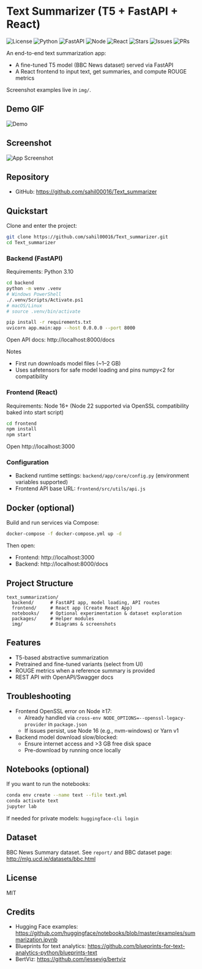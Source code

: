 # Text Summarizer (T5 + FastAPI + React)

![License](https://img.shields.io/badge/license-MIT-green)
![Python](https://img.shields.io/badge/Python-3.10-blue)
![FastAPI](https://img.shields.io/badge/FastAPI-0.70.0-009688?logo=fastapi)
![Node](https://img.shields.io/badge/Node-16%2B-339933?logo=node.js)
![React](https://img.shields.io/badge/React-17-61DAFB?logo=react)
![Stars](https://img.shields.io/github/stars/sahil00016/Text_summarizer?style=social)
![Issues](https://img.shields.io/github/issues/sahil00016/Text_summarizer)
![PRs](https://img.shields.io/github/issues-pr/sahil00016/Text_summarizer)

An end-to-end text summarization app:
- A fine-tuned T5 model (BBC News dataset) served via FastAPI
- A React frontend to input text, get summaries, and compute ROUGE metrics

Screenshot examples live in `img/`.

## Demo GIF
![Demo](img/demo.gif)

## Screenshot
![App Screenshot](img/screenshot_frontend.png)

## Repository
- GitHub: https://github.com/sahil00016/Text_summarizer

## Quickstart

Clone and enter the project:
```bash
git clone https://github.com/sahil00016/Text_summarizer.git
cd Text_summarizer
```

### Backend (FastAPI)
Requirements: Python 3.10
```bash
cd backend
python -m venv .venv
# Windows PowerShell
./.venv/Scripts/Activate.ps1
# macOS/Linux
# source .venv/bin/activate

pip install -r requirements.txt
uvicorn app.main:app --host 0.0.0.0 --port 8000
```
Open API docs: http://localhost:8000/docs

Notes
- First run downloads model files (~1–2 GB)
- Uses safetensors for safe model loading and pins numpy<2 for compatibility

### Frontend (React)
Requirements: Node 16+ (Node 22 supported via OpenSSL compatibility baked into start script)
```bash
cd frontend
npm install
npm start
```
Open http://localhost:3000

### Configuration
- Backend runtime settings: `backend/app/core/config.py` (environment variables supported)
- Frontend API base URL: `frontend/src/utils/api.js`

## Docker (optional)
Build and run services via Compose:
```bash
docker-compose -f docker-compose.yml up -d
```
Then open:
- Frontend: http://localhost:3000
- Backend:  http://localhost:8000/docs

## Project Structure
```text
text_summarization/
  backend/      # FastAPI app, model loading, API routes
  frontend/     # React app (Create React App)
  notebooks/    # Optional experimentation & dataset exploration
  packages/     # Helper modules
  img/          # Diagrams & screenshots
```

## Features
- T5-based abstractive summarization
- Pretrained and fine-tuned variants (select from UI)
- ROUGE metrics when a reference summary is provided
- REST API with OpenAPI/Swagger docs

## Troubleshooting
- Frontend OpenSSL error on Node ≥17:
  - Already handled via `cross-env NODE_OPTIONS=--openssl-legacy-provider` in `package.json`
  - If issues persist, use Node 16 (e.g., nvm-windows) or Yarn v1
- Backend model download slow/blocked:
  - Ensure internet access and >3 GB free disk space
  - Pre-download by running once locally

## Notebooks (optional)
If you want to run the notebooks:
```bash
conda env create --name text --file text.yml
conda activate text
jupyter lab
```
If needed for private models: `huggingface-cli login`

## Dataset
BBC News Summary dataset. See `report/` and BBC dataset page: http://mlg.ucd.ie/datasets/bbc.html

## License
MIT

## Credits
- Hugging Face examples: https://github.com/huggingface/notebooks/blob/master/examples/summarization.ipynb
- Blueprints for text analytics: https://github.com/blueprints-for-text-analytics-python/blueprints-text
- BertViz: https://github.com/jessevig/bertviz

